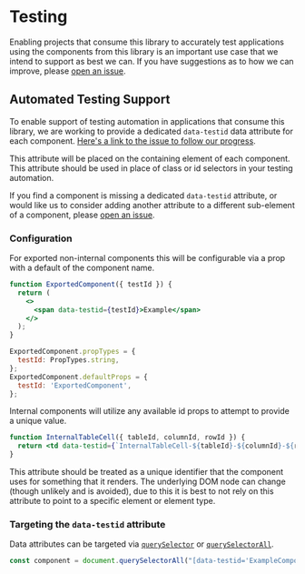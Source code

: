 # Testing

Enabling projects that consume this library to accurately test applications
using the components from this library is an important use case that we intend
to support as best we can. If you have suggestions as to how we can improve,
please
[open an issue](https://github.com/carbon-design-system/carbon-addons-iot-react/issues/new?assignees=&labels=%3Ahammer%3A++Enhancement&template=feature-request-or-enhancement.md&title=%5BComponentName%5D+request_title).

## Automated Testing Support

To enable support of testing automation in applications that consume this
library, we are working to provide a dedicated `data-testid` data attribute for
each component.
[Here's a link to the issue to follow our progress](https://github.com/carbon-design-system/carbon-addons-iot-react/issues/1001).

This attribute will be placed on the containing element of each component. This
attribute should be used in place of class or id selectors in your testing
automation.

If you find a component is missing a dedicated `data-testid` attribute, or would
like us to consider adding another attribute to a different sub-element of a
component, please
[open an issue](https://github.com/carbon-design-system/carbon-addons-iot-react/issues/new?assignees=&labels=%3Ahammer%3A++Enhancement&template=feature-request-or-enhancement.md&title=%5BComponentName%5D+request_title).

### Configuration

For exported non-internal components this will be configurable via a prop with a
default of the component name.

```jsx
function ExportedComponent({ testId }) {
  return (
    <>
      <span data-testid={testId}>Example</span>
    </>
  );
}

ExportedComponent.propTypes = {
  testId: PropTypes.string,
};
ExportedComponent.defaultProps = {
  testId: 'ExportedComponent',
};
```

Internal components will utilize any available id props to attempt to provide a
unique value.

```jsx
function InternalTableCell({ tableId, columnId, rowId }) {
  return <td data-testid={`InternalTableCell-${tableId}-${columnId}-${rowId}`}>Example</td>;
}
```

This attribute should be treated as a unique identifier that the component uses
for something that it renders. The underlying DOM node can change (though
unlikely and is avoided), due to this it is best to not rely on this attribute
to point to a specific element or element type.

### Targeting the `data-testid` attribute

Data attributes can be targeted via
[`querySelector`](https://developer.mozilla.org/en-US/docs/Web/API/Document/querySelector)
or
[`querySelectorAll`](https://developer.mozilla.org/en-US/docs/Web/API/Element/querySelectorAll).

```js
const component = document.querySelectorAll("[data-testid='ExampleComponent']");
```
